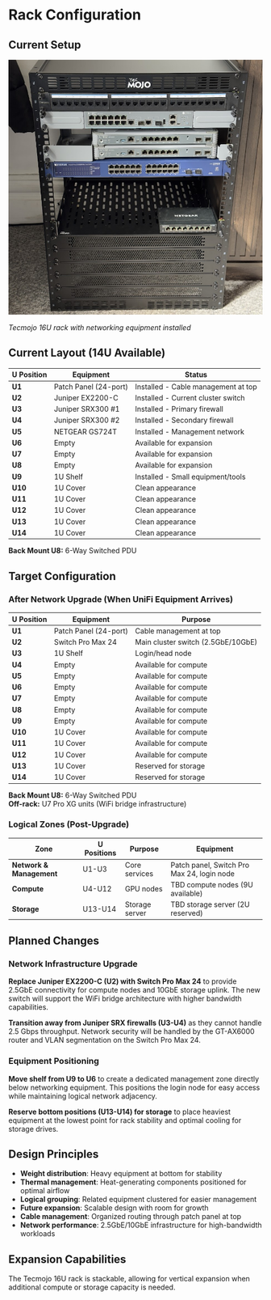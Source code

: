 # Rack Configuration

## Current Setup

![Current Rack Configuration](../../docs/images/rack-current.jpg)

*Tecmojo 16U rack with networking equipment installed*

## Current Layout (14U Available)

| U Position | Equipment | Status |
|------------|-----------|--------|
| **U1** | Patch Panel (24-port) | Installed - Cable management at top |
| **U2** | Juniper EX2200-C | Installed - Current cluster switch |
| **U3** | Juniper SRX300 #1 | Installed - Primary firewall |
| **U4** | Juniper SRX300 #2 | Installed - Secondary firewall |
| **U5** | NETGEAR GS724T | Installed - Management network |
| **U6** | Empty | Available for expansion |
| **U7** | Empty | Available for expansion |
| **U8** | Empty | Available for expansion |
| **U9** | 1U Shelf | Installed - Small equipment/tools |
| **U10** | 1U Cover | Clean appearance |
| **U11** | 1U Cover | Clean appearance |
| **U12** | 1U Cover | Clean appearance |
| **U13** | 1U Cover | Clean appearance |
| **U14** | 1U Cover | Clean appearance |

**Back Mount U8:** 6-Way Switched PDU

## Target Configuration

### After Network Upgrade (When UniFi Equipment Arrives)

| U Position | Equipment | Purpose |
|------------|-----------|---------|
| **U1** | Patch Panel (24-port) | Cable management at top |
| **U2** | Switch Pro Max 24 | Main cluster switch (2.5GbE/10GbE) |
| **U3** | 1U Shelf | Login/head node |
| **U4** | Empty | Available for compute |
| **U5** | Empty | Available for compute |
| **U6** | Empty | Available for compute |
| **U7** | Empty | Available for compute |
| **U8** | Empty | Available for compute |
| **U9** | Empty | Available for compute |
| **U10** | 1U Cover | Available for compute |
| **U11** | 1U Cover | Available for compute |
| **U12** | 1U Cover | Available for compute |
| **U13** | 1U Cover | Reserved for storage |
| **U14** | 1U Cover | Reserved for storage |

**Back Mount U8:** 6-Way Switched PDU  
**Off-rack:** U7 Pro XG units (WiFi bridge infrastructure)

### Logical Zones (Post-Upgrade)

| Zone | U Positions | Purpose | Equipment |
|------|-------------|---------|-----------|
| **Network & Management** | U1-U3 | Core services | Patch panel, Switch Pro Max 24, login node |
| **Compute** | U4-U12 | GPU nodes | TBD compute nodes (9U available) |
| **Storage** | U13-U14 | Storage server | TBD storage server (2U reserved) |

## Planned Changes

### Network Infrastructure Upgrade

**Replace Juniper EX2200-C (U2) with Switch Pro Max 24** to provide 2.5GbE connectivity for compute nodes and 10GbE storage uplink. The new switch will support the WiFi bridge architecture with higher bandwidth capabilities.

**Transition away from Juniper SRX firewalls (U3-U4)** as they cannot handle 2.5 Gbps throughput. Network security will be handled by the GT-AX6000 router and VLAN segmentation on the Switch Pro Max 24.

### Equipment Positioning

**Move shelf from U9 to U6** to create a dedicated management zone directly below networking equipment. This positions the login node for easy access while maintaining logical network adjacency.

**Reserve bottom positions (U13-U14) for storage** to place heaviest equipment at the lowest point for rack stability and optimal cooling for storage drives.

## Design Principles

- **Weight distribution**: Heavy equipment at bottom for stability
- **Thermal management**: Heat-generating components positioned for optimal airflow
- **Logical grouping**: Related equipment clustered for easier management
- **Future expansion**: Scalable design with room for growth
- **Cable management**: Organized routing through patch panel at top
- **Network performance**: 2.5GbE/10GbE infrastructure for high-bandwidth workloads

## Expansion Capabilities

The Tecmojo 16U rack is stackable, allowing for vertical expansion when additional compute or storage capacity is needed.
